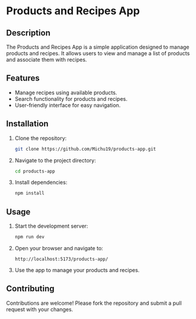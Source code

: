 # Products and Recipes App

## Description

The Products and Recipes App is a simple application designed to manage products and recipes. It allows users to view and manage a list of products and associate them with recipes.

## Features

- Manage recipes using available products.
- Search functionality for products and recipes.
- User-friendly interface for easy navigation.

## Installation

1. Clone the repository:
   ```bash
   git clone https://github.com/Michu19/products-app.git
   ```
2. Navigate to the project directory:
   ```bash
   cd products-app
   ```
3. Install dependencies:
   ```bash
   npm install
   ```

## Usage

1. Start the development server:
   ```bash
   npm run dev
   ```
2. Open your browser and navigate to:
   ```
   http://localhost:5173/products-app/
   ```
3. Use the app to manage your products and recipes.

## Contributing

Contributions are welcome! Please fork the repository and submit a pull request with your changes.
